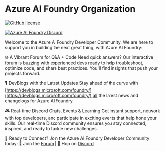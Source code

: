 # Azure AI Foundry Organization

[![GitHub license](https://img.shields.io/github/license/microsoft/ai-agents-for-beginners.svg)](https://github.com/microsoft/ai-agents-for-beginners/blob/master/LICENSE?WT.mc_id=academic-105485-koreyst)

[![Azure AI Foundry Discord](https://dcbadge.limes.pink/api/server/kzRShWzttr)](https://discord.gg/kzRShWzttr)

Welcome to the Azure AI Foundry Developer Community. We are here to support you in building the next great thing, with Azure AI Foundry:

  🌐 A Vibrant Forum for Q&A + Code
  Need quick answers? Our interactive forum is buzzing with experienced devs ready to help troubleshoot, optimize code, and share best practices. You'll find insights that push your projects forward.
  
  🎙️ DevBlogs with the Latest Updates
  Stay ahead of the curve with [https://devblogs.microsoft.com/foundry/](https://devblogs.microsoft.com/foundry/),all the latest news and changelogs for Azure AI Foundry.
  
  🎮 Real-time Discord Chats, Events & Learning
  Get instant support, network with top developers, and participate in exciting events that help hone your skills. Our real-time Discord community ensures you stay connected, inspired, and ready to tackle new challenges.

🔗 Ready to Connect?
Join the Azure AI Foundry Developer Community today:
🔗 Join the [Forum](https://aka.ms/azureaifoundry/forum) | 🔗 Hop on [Discord](https://aka.ms/ai/discord)

